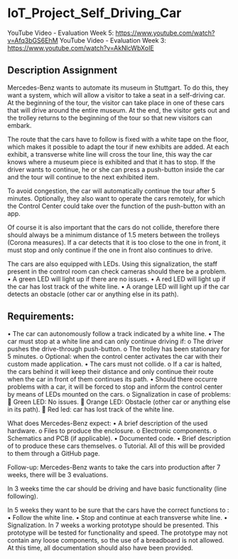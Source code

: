 # IoT_Project_Self_Driving_Car

YouTube Video - Evaluation Week 5:  https://www.youtube.com/watch?v=Afq3bGS6EhM
YouTube Video - Evaluation Week 3: https://www.youtube.com/watch?v=AkNlcWbXoIE


## Description Assignment

Mercedes-Benz wants to automate its museum in Stuttgart. To do this, they want a system, which will allow a visitor to take a seat in a self-driving car. At the beginning of the tour, the visitor can take place in one of these cars that will drive around the entire museum. At the end, the visitor gets out and the trolley returns to the beginning of the tour so that new visitors can embark.

The route that the cars have to follow is fixed with a white tape on the floor, which makes it possible to adapt the tour if new exhibits are added. At each exhibit, a transverse white line will cross the tour line, this way the car knows where a museum piece is exhibited and that it has to stop. If the driver wants to continue, he or she can press a push-button inside the car and the tour will continue to the next exhibited item. 

To avoid congestion, the car will automatically continue the tour after 5 minutes.
Optionally, they also want to operate the cars remotely, for which the Control Center could take over the function of the push-button with an app.

Of course it is also important that the cars do not collide, therefore there should always be a minimum distance of 1.5 meters between the trolleys (Corona measures). If a car detects that it is too close to the one in front, it must stop and only continue if the one in front also continues to drive.

The cars are also equipped with LEDs. Using this signalization, the staff present in the control room can check cameras should there be a problem. 
•	A green LED will light up if there are no issues.
•	A red LED will light up if the car has lost track of the white line.
•	A orange LED will light up if the car detects an obstacle (other car or anything else in its path).

## Requirements:
•	The car can autonomously follow a track indicated by a white line.
•	The car must stop at a white line and can only continue driving if:
o	The driver pushes the drive-through push-button.
o	The trolley has been stationary for 5 minutes.
o	Optional: when the control center activates the car with their custom made application.
•	The cars must not collide.
o	If a car is halted, the cars behind it will keep their distance and only continue their route when the car in front of them continues its path.
•	Should there occurre problems with a car, it will be forced to stop and inform the control center by means of LEDs mounted on the cars.
o	Signalization in case of problems:
	Green LED: No issues.
	Orange LED: Obstacle (other car or anything else in its path).
	Red led: car has lost track of the white line.

What does Mercedes-Benz expect:
•	A brief description of the used hardware.
o	Files to produce the enclosure.
o	Electronic components.
o	Schematics and PCB (if applicable).
•	Documented code.
•	Brief description of to produce these cars themselves.
o	Tutorial.
All of this will be provided to them through a GitHub page.

Follow-up:
Mercedes-Benz wants to take the cars into production after 7 weeks, there will be 3 evaluations.

In 3 weeks time the car should be driving and have basic functionality (line following). 

In 5 weeks they want to be sure that the cars have the correct functions to :
•	Follow the white line.
•	Stop and continue at each transverse white line.
•	Signalization.
In 7 weeks a working prototype should be presented. This prototype will be tested for functionality and speed. The prototype may not contain any loose components, so the use of a breadboard is not allowed. At this time, all documentation should also have been provided.

